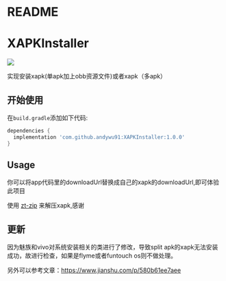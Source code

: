# README

# XAPKInstaller

[![](https://jitpack.io/v/andywu91/XAPKInstaller.svg)](https://jitpack.io/#andywu91/XAPKInstaller)

实现安装xapk(单apk加上obb资源文件)或者xapk（多apk）

## 开始使用

在`build.gradle`添加如下代码:

```groovy
dependencies {
  implementation 'com.github.andywu91:XAPKInstaller:1.0.0'
}
```

## Usage
你可以将app代码里的downloadUrl替换成自己的xapk的downloadUrl,即可体验此项目

使用 [zt-zip](<https://github.com/zeroturnaround/zt-zip>) 来解压xapk,感谢

## 更新

因为魅族和vivo对系统安装相关的类进行了修改，导致split apk的xapk无法安装成功，故进行检查，如果是flyme或者funtouch os则不做处理。

另外可以参考文章：https://www.jianshu.com/p/580b61ee7aee